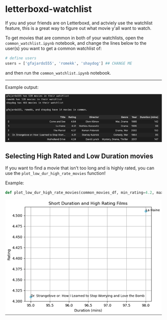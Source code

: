 # letterboxd-watchlist

If you and your friends are on Letterboxd, and actviely use the watchlist feature, this is a great way to figure out what movie y'all want to watch. 

To get movies that are common in both of your watchlists, open the ```common_watchlist.ipynb``` notebook, and change the lines below to the user(s) you want to get a common watchlist of:

```python
# define users
users = ['gfajardo555', 'romekk', 'shaydog'] ## CHANGE ME
``` 
and then run the ```common_watchlist.ipynb``` notebook. 

---

Example output:

![common_watchlist](imgs/watchlist_ex.png)

## Selecting High Rated and Low Duration movies

If you want to find a movie that isn't too long and is highly rated, you can use the ```plot_low_dur_high_rate_movies``` function!

Example: 

```python
def plot_low_dur_high_rate_movies(common_movies_df, min_rating=4.2, max_duration=100, font_size=9, save_dir=None):
```

![plot_low_dur_high_rate_movies](imgs/watchlist_plot.png)
